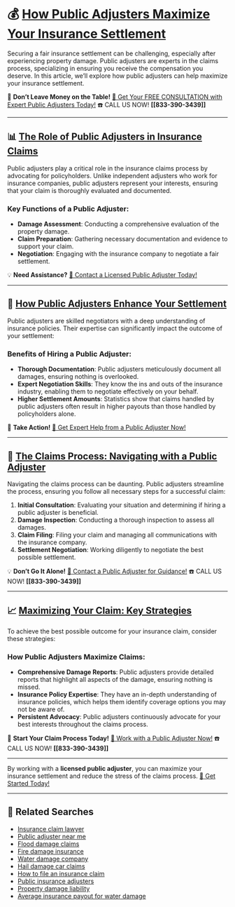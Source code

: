 # 💰 [How Public Adjusters Maximize Your Insurance Settlement](https://bit.ly/public-adjuster)

Securing a fair insurance settlement can be challenging, especially after experiencing property damage. Public adjusters are experts in the claims process, specializing in ensuring you receive the compensation you deserve. In this article, we’ll explore how public adjusters can help maximize your insurance settlement.

🚩 **Don’t Leave Money on the Table!** [🚩 Get Your FREE CONSULTATION with Expert Public Adjusters Today!](https://bit.ly/public-adjuster) ☎️ CALL US NOW! **[[833-390-3439]]**

---

## 📊 [The Role of Public Adjusters in Insurance Claims](https://bit.ly/public-adjuster)

Public adjusters play a critical role in the insurance claims process by advocating for policyholders. Unlike independent adjusters who work for insurance companies, public adjusters represent your interests, ensuring that your claim is thoroughly evaluated and documented.

### Key Functions of a Public Adjuster:
- **Damage Assessment**: Conducting a comprehensive evaluation of the property damage.
- **Claim Preparation**: Gathering necessary documentation and evidence to support your claim.
- **Negotiation**: Engaging with the insurance company to negotiate a fair settlement.

💡 **Need Assistance?** [🚩 Contact a Licensed Public Adjuster Today!](https://bit.ly/public-adjuster)

---

## 💼 [How Public Adjusters Enhance Your Settlement](https://bit.ly/public-adjuster)

Public adjusters are skilled negotiators with a deep understanding of insurance policies. Their expertise can significantly impact the outcome of your settlement:

### Benefits of Hiring a Public Adjuster:
- **Thorough Documentation**: Public adjusters meticulously document all damages, ensuring nothing is overlooked.
- **Expert Negotiation Skills**: They know the ins and outs of the insurance industry, enabling them to negotiate effectively on your behalf.
- **Higher Settlement Amounts**: Statistics show that claims handled by public adjusters often result in higher payouts than those handled by policyholders alone.

🔑 **Take Action!** [🚩 Get Expert Help from a Public Adjuster Now!](https://bit.ly/public-adjuster)

---

## 📑 [The Claims Process: Navigating with a Public Adjuster](https://bit.ly/public-adjuster)

Navigating the claims process can be daunting. Public adjusters streamline the process, ensuring you follow all necessary steps for a successful claim:

1. **Initial Consultation**: Evaluating your situation and determining if hiring a public adjuster is beneficial.
2. **Damage Inspection**: Conducting a thorough inspection to assess all damages.
3. **Claim Filing**: Filing your claim and managing all communications with the insurance company.
4. **Settlement Negotiation**: Working diligently to negotiate the best possible settlement.

💡 **Don’t Go It Alone!** [🚩 Contact a Public Adjuster for Guidance!](https://bit.ly/public-adjuster) ☎️ CALL US NOW! **[[833-390-3439]]**

---

## 📈 [Maximizing Your Claim: Key Strategies](https://bit.ly/public-adjuster)

To achieve the best possible outcome for your insurance claim, consider these strategies:

### How Public Adjusters Maximize Claims:
- **Comprehensive Damage Reports**: Public adjusters provide detailed reports that highlight all aspects of the damage, ensuring nothing is missed.
- **Insurance Policy Expertise**: They have an in-depth understanding of insurance policies, which helps them identify coverage options you may not be aware of.
- **Persistent Advocacy**: Public adjusters continuously advocate for your best interests throughout the claims process.

🚩 **Start Your Claim Process Today!** [🚩 Work with a Public Adjuster Now!](https://bit.ly/public-adjuster) ☎️ CALL US NOW! **[[833-390-3439]]**

---

By working with a **licensed public adjuster**, you can maximize your insurance settlement and reduce the stress of the claims process. [🚩 Get Started Today!](https://bit.ly/public-adjuster)

---

## 🔗 Related Searches
- [Insurance claim lawyer](https://bit.ly/public-adjuster)
- [Public adjuster near me](https://bit.ly/public-adjuster)
- [Flood damage claims](https://bit.ly/public-adjuster)
- [Fire damage insurance](https://bit.ly/public-adjuster)
- [Water damage company](https://bit.ly/public-adjuster)
- [Hail damage car claims](https://bit.ly/public-adjuster)
- [How to file an insurance claim](https://bit.ly/public-adjuster)
- [Public insurance adjusters](https://bit.ly/public-adjuster)
- [Property damage liability](https://bit.ly/public-adjuster)
- [Average insurance payout for water damage](https://bit.ly/public-adjuster)
